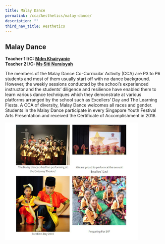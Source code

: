 ```yaml
---
title: Malay Dance
permalink: /cca/Aesthetics/malay-dance/
description: ""
third_nav_title: Aesthetics
---
```

## Malay Dance

**Teacher 1 I/C:** **[Mdm Khairyanie](mailto:khairyanie_kamsani@schools.gov.sg)**  <br>
**Teacher 2 I/C:** **[Ms Siti Nuraisyah](mailto:siti_nuraisyah_razali@schools.gov.sg)**

The members of the Malay Dance Co-Curricular Activity (CCA) are P3 to P6 students and most of them usually start off with no dance background. However, the weekly sessions conducted by the school’s experienced instructor and the students’ diligence and resilience have enabled them to learn various dance techniques which they demonstrate at various platforms arranged by the school such as Excellers’ Day and The Learning Fiesta. A CCA of diversity, Malay Dance welcomes all races and gender. Students in the Malay Dance participate in every Singapore Youth Festival Arts Presentation and received the Certificate of Accomplishment in 2018.

<img src="/images/photo1668930059.jpeg" style="width:85%">